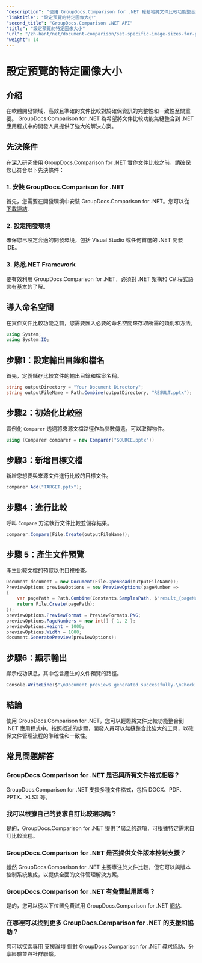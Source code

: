 ```yaml
---
"description": "使用 GroupDocs.Comparison for .NET 輕鬆地將文件比較功能整合到您的 .NET 應用程式中。"
"linktitle": "設定預覽的特定圖像大小"
"second_title": "GroupDocs.Comparison .NET API"
"title": "設定預覽的特定圖像大小"
"url": "/zh-hant/net/document-comparison/set-specific-image-sizes-for-previews/"
"weight": 14
---
```


# 設定預覽的特定圖像大小

## 介紹
在軟體開發領域，高效且準確的文件比較對於確保資訊的完整性和一致性至關重要。 GroupDocs.Comparison for .NET 為希望將文件比較功能無縫整合到 .NET 應用程式中的開發人員提供了強大的解決方案。
## 先決條件
在深入研究使用 GroupDocs.Comparison for .NET 實作文件比較之前，請確保您已符合以下先決條件：
### 1. 安裝 GroupDocs.Comparison for .NET
首先，您需要在開發環境中安裝 GroupDocs.Comparison for .NET。您可以從 [下載連結](https://releases。groupdocs.com/comparison/net/).
### 2. 設定開發環境
確保您已設定合適的開發環境，包括 Visual Studio 或任何首選的 .NET 開發 IDE。
### 3. 熟悉.NET Framework
要有效利用 GroupDocs.Comparison for .NET，必須對 .NET 架構和 C# 程式語言有基本的了解。

## 導入命名空間
在實作文件比較功能之前，您需要匯入必要的命名空間來存取所需的類別和方法。
```csharp
using System;
using System.IO;
```
## 步驟1：設定輸出目錄和檔名
首先，定義儲存比較文件的輸出目錄和檔案名稱。
```csharp
string outputDirectory = "Your Document Directory";
string outputFileName = Path.Combine(outputDirectory, "RESULT.pptx");
```
## 步驟2：初始化比較器
實例化 `Comparer` 透過將來源文檔路徑作為參數傳遞，可以取得物件。
```csharp
using (Comparer comparer = new Comparer("SOURCE.pptx"))
```
## 步驟3：新增目標文檔
新增您想要與來源文件進行比較的目標文件。
```csharp
comparer.Add("TARGET.pptx");
```
## 步驟4：進行比較
呼叫 `Compare` 方法執行文件比較並儲存結果。
```csharp
comparer.Compare(File.Create(outputFileName));
```
## 步驟 5：產生文件預覽
產生比較文檔的預覽以供目視檢查。
```csharp
Document document = new Document(File.OpenRead(outputFileName));
PreviewOptions previewOptions = new PreviewOptions(pageNumber =>
{
    var pagePath = Path.Combine(Constants.SamplesPath, $"result_{pageNumber}.png");
    return File.Create(pagePath);
});
previewOptions.PreviewFormat = PreviewFormats.PNG;
previewOptions.PageNumbers = new int[] { 1, 2 };
previewOptions.Height = 1000;
previewOptions.Width = 1000;
document.GeneratePreview(previewOptions);
```
## 步驟6：顯示輸出
顯示成功訊息，其中包含產生的文件預覽的路徑。
```csharp
Console.WriteLine($"\nDocument previews generated successfully.\nCheck output in {outputDirectory}.");
```

## 結論
使用 GroupDocs.Comparison for .NET，您可以輕鬆將文件比較功能整合到 .NET 應用程式中。按照概述的步驟，開發人員可以無縫整合此強大的工具，以確保文件管理流程的準確性和一致性。
## 常見問題解答
### GroupDocs.Comparison for .NET 是否與所有文件格式相容？
GroupDocs.Comparison for .NET 支援多種文件格式，包括 DOCX、PDF、PPTX、XLSX 等。
### 我可以根據自己的要求自訂比較選項嗎？
是的，GroupDocs.Comparison for .NET 提供了廣泛的選項，可根據特定需求自訂比較流程。
### GroupDocs.Comparison for .NET 是否提供文件版本控制支援？
雖然 GroupDocs.Comparison for .NET 主要專注於文件比較，但它可以與版本控制系統集成，以提供全面的文件管理解決方案。
### GroupDocs.Comparison for .NET 有免費試用版嗎？
是的，您可以從以下位置免費試用 GroupDocs.Comparison for .NET [網站](https://releases。groupdocs.com/).
### 在哪裡可以找到更多 GroupDocs.Comparison for .NET 的支援和協助？
您可以探索專用 [支援論壇](https://forum.groupdocs.com/c/comparison/12) 針對 GroupDocs.Comparison for .NET 尋求協助、分享經驗並與社群聯繫。